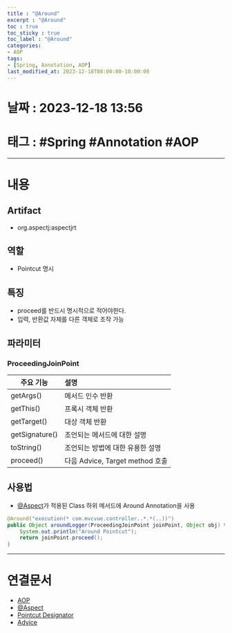 ```yaml
---
title : "@Around"
excerpt : "@Around"
toc : true
toc_sticky : true
toc_label : "@Around"
categories:
- AOP
tags:
- [Spring, Annotation, AOP]
last_modified_at: 2023-12-18T08:00:00-10:00:00
---
```


# 날짜 : 2023-12-18 13:56

# 태그 : #Spring #Annotation #AOP
---

# 내용

## Artifact
- org.aspectj:aspectjrt

## 역할
- Pointcut 명시

## 특징
- proceed를 반드시 명시적으로 적어야한다.
- 입력, 반환값 자체를 다른 객체로 조작 가능

## 파라미터

### ProceedingJoinPoint

| 주요 기능      | 설명                             |
| -------------- |:-------------------------------- |
| getArgs()      | 메서드 인수 반환                 |
| getThis()      | 프록시 객체 반환                 |
| getTarget()    | 대상 객체 반환                   |
| getSignature() | 조언되는 메서드에 대한 설명      |
| toString()     | 조언되는 방법에 대한 유용한 설명 |
| proceed()      | 다음 Advice, Target method 호출               |

## 사용법
- [@Aspect](../../aop/AOP-@Aspect)가 적용된 Class 하위 메서드에 Around Annotation을 사용

```java
@Around("execution(* com.mvcvue.controller..*.*(..))")  
public Object aroundLogger(ProceedingJoinPoint joinPoint, Object obj) throws Throwable{  
    System.out.println("Around Pointcut");  
    return joinPoint.proceed();  
}
```

---

# 연결문서
-  [AOP](../../spring/Spring-AOP)
- [@Aspect](../../aop/AOP-@Aspect)
- [Pointcut Designator](../../spring/Spring-Pointcut-Designator)
- [Advice](../../spring/Spring-Advice)